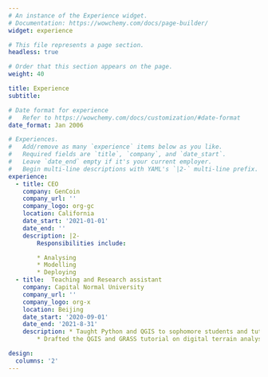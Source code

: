 ```yaml
---
# An instance of the Experience widget.
# Documentation: https://wowchemy.com/docs/page-builder/
widget: experience

# This file represents a page section.
headless: true

# Order that this section appears on the page.
weight: 40

title: Experience
subtitle:

# Date format for experience
#   Refer to https://wowchemy.com/docs/customization/#date-format
date_format: Jan 2006

# Experiences.
#   Add/remove as many `experience` items below as you like.
#   Required fields are `title`, `company`, and `date_start`.
#   Leave `date_end` empty if it's your current employer.
#   Begin multi-line descriptions with YAML's `|2-` multi-line prefix.
experience:
  - title: CEO
    company: GenCoin
    company_url: ''
    company_logo: org-gc
    location: California
    date_start: '2021-01-01'
    date_end: ''
    description: |2-
        Responsibilities include:

        * Analysing
        * Modelling
        * Deploying        
  - title:  Teaching and Research assistant 
    company: Capital Normal University 
    company_url: ''
    company_logo: org-x
    location: Beijing
    date_start: '2020-09-01'
    date_end: '2021-8-31'
    description: * Taught Python and QGIS to sophomore students and tutored them to complete the assignments.
        * Drafted the QGIS and GRASS tutorial on digital terrain analysis. 

design:
  columns: '2'
---
```

